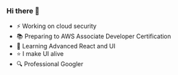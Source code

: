 ### Hi there 👋

- ⚡  Working on cloud security
- 📚  Preparing to AWS Associate Developer Certification
- 🌱  Learning Advanced React and UI 
- :star:  I make UI alive
- :mag:  Professional Googler
